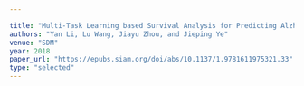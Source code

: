```yaml
---

title: "Multi-Task Learning based Survival Analysis for Predicting Alzheimer’s Disease Progression with Multi-Source Block-wise Missing Data."
authors: "Yan Li, Lu Wang, Jiayu Zhou, and Jieping Ye"
venue: "SDM"
year: 2018
paper_url: "https://epubs.siam.org/doi/abs/10.1137/1.9781611975321.33"
type: "selected"
---
```

